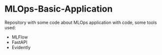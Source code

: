 # MLOps-Basic-Application
Repository with some code about MLOps application with code, some tools used:
* MLFlow
* FastAPI
* Evidently
